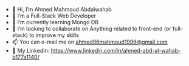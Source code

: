 - 👋 Hi, I’m Ahmed Mahmoud Abdalwahab
- 👀 I’m a Full-Stack Web Developer
- 🌱 I’m currently learning Mongo DB
- 💞️ I’m looking to collaborate on Anything related to front-end (or full-stack) to improve my skills
- 📫 You can e-mail me on ahmed96mahmoud1996@gmail.com
- 👀 My LinkedIn: https://www.linkedin.com/in/ahmed-abd-al-wahab-b177a1140/

<!---
Ahmed96Mah/Ahmed96Mah is a ✨ special ✨ repository because its `README.md` (this file) appears on your GitHub profile.
You can click the Preview link to take a look at your changes.
--->
